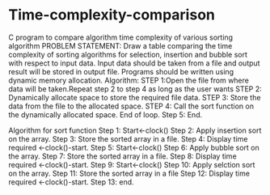# Time-complexity-comparison
C program to compare algorithm time complexity of various sorting algorithm
PROBLEM STATEMENT: Draw a table comparing the time complexity of sorting algorithms for selection, insertion and bubble sort with respect to input data. Input data should be taken from a file and output result will be stored in output file. Programs should be written using dynamic memory allocation.
Algorithm: 
STEP 1:Open the file from where data will be taken.Repeat step 2 to step 4 as long as the user wants
STEP 2: Dynamically allocate space to store the required file data.
STEP 3: Store the data from the file to the allocated space.
STEP 4: Call the sort function on the dynamically allocated space. 
     End of loop.
Step 5: End.

Algorithm for sort function
Step 1: Start<-clock()
Step 2:  Apply insertion sort on the array.
Step 3: Store the sorted array in a file.
Step 4: Display time required <-clock()-start.
Step 5: Start<-clock()
Step 6:  Apply bubble sort on the array.
Step 7: Store the sorted array in a file.
Step 8: Display time required <-clock()-start.
Step 9: Start<-clock()
Step 10:  Apply selction sort on the array.
Step 11: Store the sorted array in a file
Step 12: Display time required <-clock()-start.
Step 13: end.

